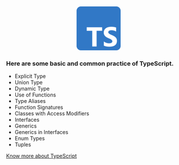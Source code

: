 <p align="center"><a href="#" target="_blank"><img src="typescript.png" width="120"></a></p>

### Here are some basic and common practice of TypeScript.

- Explicit Type
- Union Type
- Dynamic Type
- Use of Functions
- Type Aliases
- Function Signatures
- Classes with Access Modifiers
- Interfaces
- Generics
- Generics in Interfaces
- Enum Types
- Tuples

[Know more about TypeScript](https://www.typescriptlang.org/)
